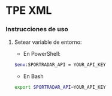 # TPE XML


### Instrucciones de uso
1. Setear variable de entorno:  
    - En PowerShell: 
    ```sh
    $env:SPORTRADAR_API = YOUR_API_KEY
    ```

    - En Bash
    ```sh
    export SPORTRADAR_API=YOUR_API_KEY
    ```
